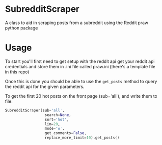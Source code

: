 # SubredditScraper
A class to aid in scraping posts from a subreddit using the Reddit praw python package

# Usage

To start you'll first need to get setup with the reddit api get your reddit api credentials and store them in .ini file called praw.ini (there's a template file in this repo)

Once this is done you should be able to use the `get_posts` method to query the reddit api for the given parameters.

To get the first 20 hot posts on the front page (sub='all'),  and write them to file:

```python
SubredditScraper(sub='all',
                  search=None,
                  sort='hot',
                  lim=20,
                  mode='w',
                  get_comments=False,
                  replace_more_limit=10).get_posts()
```
                  
                  

